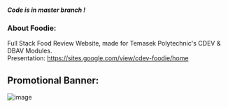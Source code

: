 ##### Code is in master branch !

### About Foodie:
Full Stack Food Review Website, made for Temasek Polytechnic's CDEV & DBAV Modules. 
<br>
Presentation: https://sites.google.com/view/cdev-foodie/home
<br>

## Promotional Banner:
![image](https://user-images.githubusercontent.com/107395637/217201416-673f244e-459b-43a7-b78f-9d0d31b3d0c1.png)

